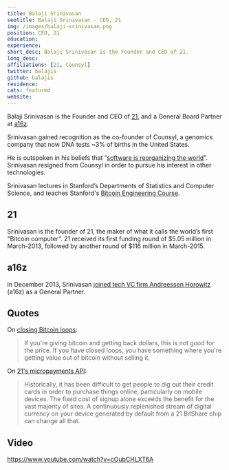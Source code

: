```yaml
---
title: Balaji Srinivasan
seotitle: Balaji Srinivasan - CEO, 21
img: /images/balaji-srinivasan.png
position: CEO, 21
education:
experience:
short_desc: Balaji Srinivasan is the Founder and CEO of 21.
long_desc:
affiliations: [21, Counsyl]
twitter: balajis
github: balajis
residence:
cats: featured
website:
---
```

Balaji Srinivasan is the Founder and CEO of [21](/21/), and a General Board Partner at [a16z](http://a16z.com/).

Srinivasan gained recognition as the co-founder of Counsyl, a genomics company that now DNA tests ~3% of births in the United States.

He is outspoken in his beliefs that “[software is reorganizing the world](http://www.wired.com/2013/11/software-is-reorganizing-the-world-and-cloud-formations-could-lead-to-physical-nations )”. Srinivasan resigned from Counsyl in order to pursue his interest in other technologies.  

Srinivasan lectures in Stanford’s Departments of Statistics and Computer Science, and teaches Stanford's [Bitcoin Engineering Course](http://bitcoin.stanford.edu/).

## 21

Srinivasan is the founder of 21, the maker of what it calls the world’s first "Bitcoin computer". 21 received its first funding round of $5.05 million in March-2013, followed by another round of $116 million in March-2015.

## a16z

In December 2013, Srinivasan [joined tech VC firm Andreessen Horowitz](http://blog.pmarca.com/2013/12/09/balaji-srinivasan/) (a16z) as a General Partner.

## Quotes

On [closing Bitcoin loops](http://www.coindesk.com/21-ceo-balaji-srinivasan-bitcoin-job-fair/):

> If you're giving bitcoin and getting back dollars, this is not good for the price. If you have closed loops, you have something where you're getting value out of bitcoin without selling it.

On [21's micropayments API](https://medium.com/@21/a-bitcoin-miner-in-every-device-and-in-every-hand-e315b40f2821#.49c1an365):

> Historically, it has been difficult to get people to dig out their credit cards in order to purchase things online, particularly on mobile devices. The fixed cost of signup alone exceeds the benefit for the vast majority of sites. A continuously replenished stream of digital currency on your device generated by default from a 21 BitShare chip can change all that.

## Video

https://www.youtube.com/watch?v=cOubCHLXT6A
